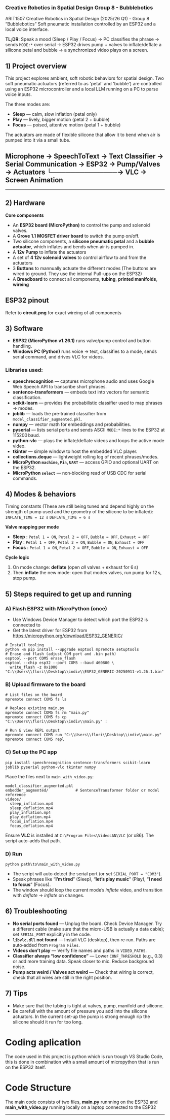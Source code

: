 ### Creative Robotics in Spatial Design   Group 8 - Bubblebotics ###
ARIT1507 Creative Robotics in Spatial Design (2025/26 Q1) - Group 8 “Bubblebotics”
Soft pneumatic installation controlled by an ESP32 and a local voice interface.

**TL;DR**: Speak a mood (Sleep / Play / Focus) → PC classifies the phrase → sends `MODE:*` over serial → ESP32 drives pump + valves to inflate/deflate a silicone petal and bubble → a synchronized video plays on a screen.

## 1) Project overview
This project explores ambient, soft robotic behaviors for spatial design.
Two soft pneumatic actuators (referred to as 'petal' and 'bubble') are controlled using an ESP32 microcontroller and a local LLM running on a PC to parse voice inputs.

The three modes are:
- **Sleep** — calm, slow inflation (petal only)
- **Play** — lively, bigger motion (petal 2 + bubble)
- **Focus** — poised, attentive motion (petal 1 + bubble)

The actuators are made of flexible silicone that allow it to bend when air is pumped into it via a small tube.

Microphone → SpeechToText → Text Classifier → Serial Communication → ESP32 → Pump/Valves → Actuators
                                                └──────────────→ VLC → Screen Animation
---

---
## 2) Hardware
**Core components**
- An **ESP32 board (MicroPython)** to control the pump and solenoid valves.
- A **Grove 1.1 MOSFET driver board** to switch the pump on/off.
- Two silicone components, a **silicone pneumatic petal** and a **bubble actuator**, which inflates and bends when air is pumped in.
- A **12v Pump** to inflate the actuators
- A set of **4 12v solenoid valves** to control airflow to and from the actuators
- 3 **Buttons** to mannually actuate the different modes (The buttons are wired to ground. They use the internal Pull-ups on the ESP32)
- A **Breadboard** to connect all components, **tubing**, **printed manifolds**, **wireing** 

## ESP32 pinout
Refer to **circuit.png** for exact wireing of all components


## 3) Software
- **ESP32 (MicroPython v1.26.1)** runs valve/pump control and button handling.
- **Windows PC (Python)** runs voice → text, classifies to a mode, sends serial command, and drives VLC for videos.  

### Libraries used:
- **speechrecognition** — captures microphone audio and uses Google Web Speech API to transcribe short phrases.
- **sentence-transformers** — embeds text into vectors for semantic classification.
- **scikit-learn** — provides the probabilistic classifier used to map phrases → modes.
- **joblib** — loads the pre‑trained classifier from `model_classifier_augmented.pkl`.
- **numpy** — vector math for embeddings and probabilities.
- **pyserial** — lists serial ports and sends ASCII `MODE:*` lines to the ESP32 at 115200 baud.
- **python-vlc** — plays the inflate/deflate videos and loops the active mode video.
- **tkinter** — simple window to host the embedded VLC player.
- **collections.deque** — lightweight rolling log of recent phrases/modes.
- **MicroPython `machine`, `Pin`, `UART`** — access GPIO and optional UART on the ESP32.
- **MicroPython `select`** — non‑blocking read of USB CDC for serial commands.

## 4) Modes & behaviors
Timing constants (These are still being tuned and depend highly on the strength of pump used and the geometry of the silicone to be inflated):  
`INFLATE_TIME = 12 s` 
`DEFLATE_TIME = 6 s`

**Valve mapping per mode**
- **Sleep** : `Petal 1 = ON`, `Petal 2 = OFF`, `Bubble = OFF`, `Exhaust = OFF`
- **Play** : `Petal 1 = OFF`, `Petal 2 = ON`, `Bubble = ON`,  `Exhaust = OFF`
- **Focus** : `Petal 1 = ON`, `Petal 2 = OFF`, `Bubble = ON`,  `Exhaust = OFF`

**Cycle logic**
1) On mode change: **deflate** (open *all* valves + exhaust for 6 s)  
2) Then **inflate** the new mode: open that modes valves, run pump for 12 s, stop pump.

## 5) Steps required to get up and running
### A) Flash ESP32 with MicroPython (once)

- Use Windows Device Manager to detect which port the ESP32 is connected to
- Get the latest driver for ESP32 from https://micropython.org/download/ESP32_GENERIC/

```CMD
# Install tooling
python -m pip install --upgrade esptool mpremote setuptools
# Erase and flash (adjust COM port and .bin path)
esptool --port COM5 erase_flash
esptool --chip esp32 --port COM5 --baud 460800 \
  write_flash -z 0x1000 "C:\\Users\\flori\\Desktop\\indiv\\ESP32_GENERIC-20250911-v1.26.1.bin"
```
### B) Upload firmware to the board
```CMD
# List files on the board
mpremote connect COM5 fs ls

# Replace existing main.py
mpremote connect COM5 fs rm "main.py"   
mpremote connect COM5 fs cp "C:\\Users\\flori\\Desktop\\indiv\\main.py" :

# Run & view REPL output
mpremote connect COM5 run "C:\\Users\\flori\\Desktop\\indiv\\main.py"
mpremote connect COM5 repl
```
### C) Set up the PC app
```CMD
pip install speechrecognition sentence-transformers scikit-learn joblib pyserial python-vlc tkinter numpy
```
Place the files next to `main_with_video.py`:
```
model_classifier_augmented.pkl
embedder_augmented/            # SentenceTransformer folder or model reference
videos/
  sleep_inflation.mp4
  sleep_deflation.mp4
  play_inflation.mp4
  play_deflation.mp4
  focus_inflation.mp4
  focus_deflation.mp4
```
Ensure **VLC** is installed at `C:\Program Files\VideoLAN\VLC` (or x86). The script auto-adds that path.

### D) Run
```CMD
python path\to\main_with_video.py
```
- The script will auto‑detect the serial port (or set `SERIAL_PORT = "COM3"`).
- Speak phrases like “**I’m tired**” (Sleep), “**let’s play music**” (Play), “**I need to focus**” (Focus).
- The window should loop the current mode’s *inflate* video, and transition with *deflate* → *inflate* on changes.

## 6) Troubleshooting
- **No serial ports found** — Unplug the board. Check Device Manager. Try a different cable (make sure that the micro-USB is actually a data cable); set `SERIAL_PORT` explicitly in the code.
- **`libvlc.dll` not found** — Install VLC (desktop), then re‑run. Paths are auto‑added from `Program Files`.
- **Videos don’t play** — Verify file names and paths in `VIDEO_PATHS`.
- **Classifier always “low confidence”** — Lower `CONF_THRESHOLD` (e.g., 0.3) or add more training data. Speak closer to mic. Reduce background noise.
- **Pump acts weird / Valves act weird** — Check that wiring is correct, check that all wires are still in the right position.

## 7) Tips
- Make sure that the tubing is tight at valves, pump, manifold and silicone.
- Be carefull with the amount of pressure you add into the silicone actuators. In the current set-up the pump is strong enough rip the silicone should it run for too long.


# Coding aplication
The code used in this project is python which is run trough VS Studio Code, this is done in combination with a small amount of micropython that is run on the ESP32 itself.

# Code Structure
The main code consists of two files, **main.py** runnning on the ESP32 and **main_with_video.py** running locally on a laptop connected to the ESP32


---

